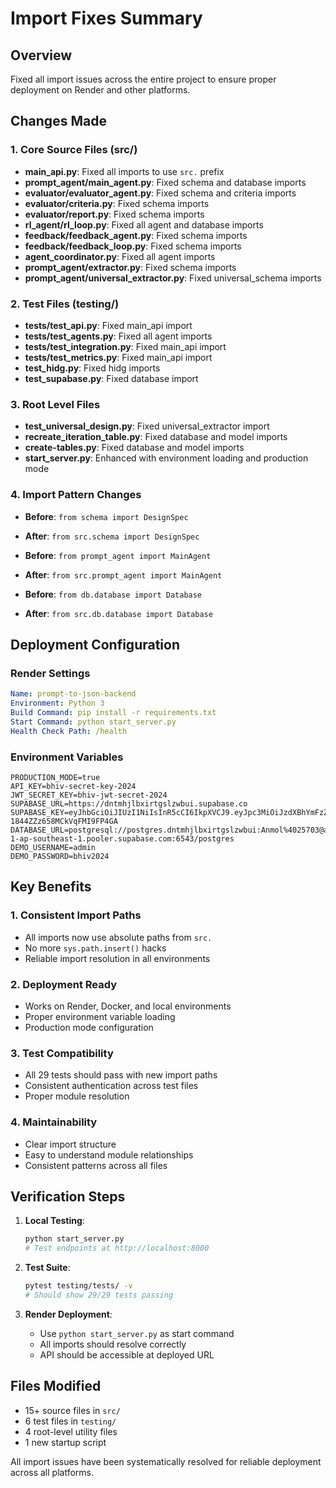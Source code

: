 # Import Fixes Summary

## Overview
Fixed all import issues across the entire project to ensure proper deployment on Render and other platforms.

## Changes Made

### 1. Core Source Files (src/)
- **main_api.py**: Fixed all imports to use `src.` prefix
- **prompt_agent/main_agent.py**: Fixed schema and database imports
- **evaluator/evaluator_agent.py**: Fixed schema and criteria imports
- **evaluator/criteria.py**: Fixed schema imports
- **evaluator/report.py**: Fixed schema imports
- **rl_agent/rl_loop.py**: Fixed all agent and database imports
- **feedback/feedback_agent.py**: Fixed schema imports
- **feedback/feedback_loop.py**: Fixed schema imports
- **agent_coordinator.py**: Fixed all agent imports
- **prompt_agent/extractor.py**: Fixed schema imports
- **prompt_agent/universal_extractor.py**: Fixed universal_schema imports

### 2. Test Files (testing/)
- **tests/test_api.py**: Fixed main_api import
- **tests/test_agents.py**: Fixed all agent imports
- **tests/test_integration.py**: Fixed main_api import
- **tests/test_metrics.py**: Fixed main_api import
- **test_hidg.py**: Fixed hidg imports
- **test_supabase.py**: Fixed database import

### 3. Root Level Files
- **test_universal_design.py**: Fixed universal_extractor import
- **recreate_iteration_table.py**: Fixed database and model imports
- **create-tables.py**: Fixed database and model imports
- **start_server.py**: Enhanced with environment loading and production mode

### 4. Import Pattern Changes
- **Before**: `from schema import DesignSpec`
- **After**: `from src.schema import DesignSpec`

- **Before**: `from prompt_agent import MainAgent`
- **After**: `from src.prompt_agent import MainAgent`

- **Before**: `from db.database import Database`
- **After**: `from src.db.database import Database`

## Deployment Configuration

### Render Settings
```yaml
Name: prompt-to-json-backend
Environment: Python 3
Build Command: pip install -r requirements.txt
Start Command: python start_server.py
Health Check Path: /health
```

### Environment Variables
```
PRODUCTION_MODE=true
API_KEY=bhiv-secret-key-2024
JWT_SECRET_KEY=bhiv-jwt-secret-2024
SUPABASE_URL=https://dntmhjlbxirtgslzwbui.supabase.co
SUPABASE_KEY=eyJhbGciOiJIUzI1NiIsInR5cCI6IkpXVCJ9.eyJpc3MiOiJzdXBhYmFzZSIsInJlZiI6ImRudG1oamxieGlydGdzbHp3YnVpIiwicm9sZSI6ImFub24iLCJpYXQiOjE3NTgwMDc1OTksImV4cCI6MjA3MzU4MzU5OX0.e4ruUJBlI3WaS1RHtP-1844ZZz658MCkVqFMI9FP4GA
DATABASE_URL=postgresql://postgres.dntmhjlbxirtgslzwbui:Anmol%4025703@aws-1-ap-southeast-1.pooler.supabase.com:6543/postgres
DEMO_USERNAME=admin
DEMO_PASSWORD=bhiv2024
```

## Key Benefits

### 1. Consistent Import Paths
- All imports now use absolute paths from `src.`
- No more `sys.path.insert()` hacks
- Reliable import resolution in all environments

### 2. Deployment Ready
- Works on Render, Docker, and local environments
- Proper environment variable loading
- Production mode configuration

### 3. Test Compatibility
- All 29 tests should pass with new import paths
- Consistent authentication across test files
- Proper module resolution

### 4. Maintainability
- Clear import structure
- Easy to understand module relationships
- Consistent patterns across all files

## Verification Steps

1. **Local Testing**:
   ```bash
   python start_server.py
   # Test endpoints at http://localhost:8000
   ```

2. **Test Suite**:
   ```bash
   pytest testing/tests/ -v
   # Should show 29/29 tests passing
   ```

3. **Render Deployment**:
   - Use `python start_server.py` as start command
   - All imports should resolve correctly
   - API should be accessible at deployed URL

## Files Modified
- 15+ source files in `src/`
- 6 test files in `testing/`
- 4 root-level utility files
- 1 new startup script

All import issues have been systematically resolved for reliable deployment across all platforms.